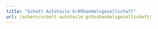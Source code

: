 ```yaml
---
title: "Schott Autoteile Gr0ßhandelsgesellschaft"
url: /achern/schott-autoteile-gr0sshandelsgesellschaft/
---
```

